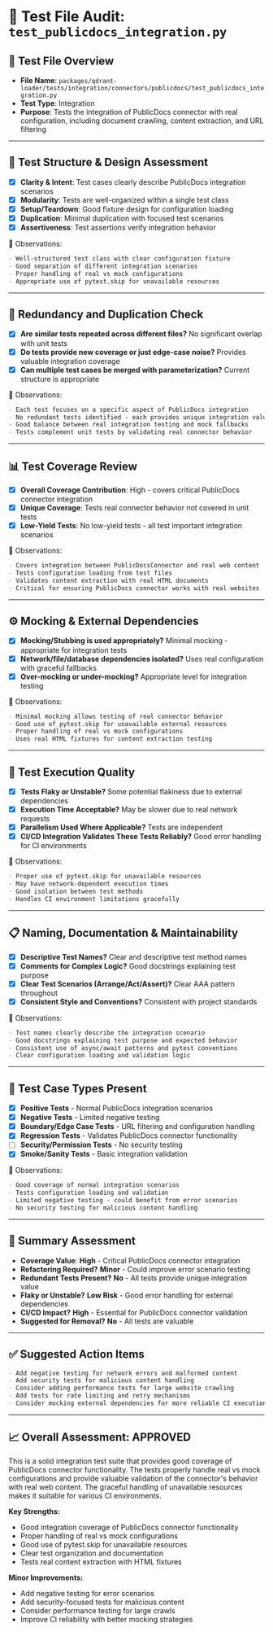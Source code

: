 # 🧪 Test File Audit: `test_publicdocs_integration.py`

## 📌 **Test File Overview**

* **File Name**: `packages/qdrant-loader/tests/integration/connectors/publicdocs/test_publicdocs_integration.py`
* **Test Type**: Integration
* **Purpose**: Tests the integration of PublicDocs connector with real configuration, including document crawling, content extraction, and URL filtering

---

## 🧱 **Test Structure & Design Assessment**

* [x] **Clarity & Intent**: Test cases clearly describe PublicDocs integration scenarios
* [x] **Modularity**: Tests are well-organized within a single test class
* [x] **Setup/Teardown**: Good fixture design for configuration loading
* [x] **Duplication**: Minimal duplication with focused test scenarios
* [x] **Assertiveness**: Test assertions verify integration behavior

📝 Observations:

```markdown
- Well-structured test class with clear configuration fixture
- Good separation of different integration scenarios
- Proper handling of real vs mock configurations
- Appropriate use of pytest.skip for unavailable resources
```

---

## 🔁 **Redundancy and Duplication Check**

* [x] **Are similar tests repeated across different files?** No significant overlap with unit tests
* [x] **Do tests provide new coverage or just edge-case noise?** Provides valuable integration coverage
* [x] **Can multiple test cases be merged with parameterization?** Current structure is appropriate

📝 Observations:

```markdown
- Each test focuses on a specific aspect of PublicDocs integration
- No redundant tests identified - each provides unique integration value
- Good balance between real integration testing and mock fallbacks
- Tests complement unit tests by validating real connector behavior
```

---

## 📊 **Test Coverage Review**

* [x] **Overall Coverage Contribution**: High - covers critical PublicDocs connector integration
* [x] **Unique Coverage**: Tests real connector behavior not covered in unit tests
* [x] **Low-Yield Tests**: No low-yield tests - all test important integration scenarios

📝 Observations:

```markdown
- Covers integration between PublicDocsConnector and real web content
- Tests configuration loading from test files
- Validates content extraction with real HTML documents
- Critical for ensuring PublicDocs connector works with real websites
```

---

## ⚙️ **Mocking & External Dependencies**

* [x] **Mocking/Stubbing is used appropriately?** Minimal mocking - appropriate for integration tests
* [x] **Network/file/database dependencies isolated?** Uses real configuration with graceful fallbacks
* [x] **Over-mocking or under-mocking?** Appropriate level for integration testing

📝 Observations:

```markdown
- Minimal mocking allows testing of real connector behavior
- Good use of pytest.skip for unavailable external resources
- Proper handling of real vs mock configurations
- Uses real HTML fixtures for content extraction testing
```

---

## 🚦 **Test Execution Quality**

* [x] **Tests Flaky or Unstable?** Some potential flakiness due to external dependencies
* [x] **Execution Time Acceptable?** May be slower due to real network requests
* [x] **Parallelism Used Where Applicable?** Tests are independent
* [x] **CI/CD Integration Validates These Tests Reliably?** Good error handling for CI environments

📝 Observations:

```markdown
- Proper use of pytest.skip for unavailable resources
- May have network-dependent execution times
- Good isolation between test methods
- Handles CI environment limitations gracefully
```

---

## 📋 **Naming, Documentation & Maintainability**

* [x] **Descriptive Test Names?** Clear and descriptive test method names
* [x] **Comments for Complex Logic?** Good docstrings explaining test purpose
* [x] **Clear Test Scenarios (Arrange/Act/Assert)?** Clear AAA pattern throughout
* [x] **Consistent Style and Conventions?** Consistent with project standards

📝 Observations:

```markdown
- Test names clearly describe the integration scenario
- Good docstrings explaining test purpose and expected behavior
- Consistent use of async/await patterns and pytest conventions
- Clear configuration loading and validation logic
```

---

## 🧪 **Test Case Types Present**

* [x] **Positive Tests** - Normal PublicDocs integration scenarios
* [x] **Negative Tests** - Limited negative testing
* [x] **Boundary/Edge Case Tests** - URL filtering and configuration handling
* [x] **Regression Tests** - Validates PublicDocs connector functionality
* [ ] **Security/Permission Tests** - No security testing
* [x] **Smoke/Sanity Tests** - Basic integration validation

📝 Observations:

```markdown
- Good coverage of normal integration scenarios
- Tests configuration loading and validation
- Limited negative testing - could benefit from error scenarios
- No security testing for malicious content handling
```

---

## 🏁 **Summary Assessment**

* **Coverage Value**: **High** - Critical PublicDocs connector integration
* **Refactoring Required?** **Minor** - Could improve error scenario testing
* **Redundant Tests Present?** **No** - All tests provide unique integration value
* **Flaky or Unstable?** **Low Risk** - Good error handling for external dependencies
* **CI/CD Impact?** **High** - Essential for PublicDocs connector validation
* **Suggested for Removal?** **No** - All tests are valuable

---

## ✅ Suggested Action Items

```markdown
- Add negative testing for network errors and malformed content
- Add security tests for malicious content handling
- Consider adding performance tests for large website crawling
- Add tests for rate limiting and retry mechanisms
- Consider mocking external dependencies for more reliable CI execution
```

---

## 📈 **Overall Assessment: APPROVED**

This is a solid integration test suite that provides good coverage of PublicDocs connector functionality. The tests properly handle real vs mock configurations and provide valuable validation of the connector's behavior with real web content. The graceful handling of unavailable resources makes it suitable for various CI environments.

**Key Strengths:**

* Good integration coverage of PublicDocs connector functionality
* Proper handling of real vs mock configurations
* Good use of pytest.skip for unavailable resources
* Clear test organization and documentation
* Tests real content extraction with HTML fixtures

**Minor Improvements:**

* Add negative testing for error scenarios
* Add security-focused tests for malicious content
* Consider performance testing for large crawls
* Improve CI reliability with better mocking strategies
